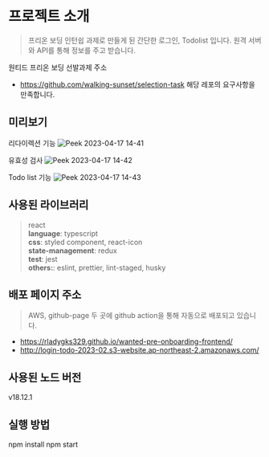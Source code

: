 # 프로젝트 소개

> 프리온 보딩 인턴쉽 과제로 만들게 된 간단한 로그인, Todolist 입니다.
> 원격 서버와 API를 통해 정보를 주고 받습니다.

원티드 프리온 보딩 선발과제 주소

- https://github.com/walking-sunset/selection-task
  해당 레포의 요구사항을 만족합니다.

## 미리보기

리다이렉션 기능
![Peek 2023-04-17 14-41](https://user-images.githubusercontent.com/64533351/232393841-650acf64-afae-470f-95e7-01cf7611d406.gif)

유효성 검사
![Peek 2023-04-17 14-42](https://user-images.githubusercontent.com/64533351/232393855-9b8e8aad-5f3b-4fae-88d4-a85171d774d0.gif)

Todo list 기능
![Peek 2023-04-17 14-43](https://user-images.githubusercontent.com/64533351/232393861-2ad31358-61bd-4fbe-af48-fe750e7e1c2c.gif)

## 사용된 라이브러리

> react<br><strong>language</strong>: typescript<br><strong>css</strong>: styled component, react-icon<br><strong>state-management</strong>: redux<br> <strong>test</strong>: jest<br><strong>others:</strong>: eslint, prettier, lint-staged, husky<br>

## 배포 페이지 주소

> AWS, github-page 두 곳에 github action을 통해 자동으로 배포되고 있습니다.

- https://rladygks329.github.io/wanted-pre-onboarding-frontend/
- http://login-todo-2023-02.s3-website.ap-northeast-2.amazonaws.com/

## 사용된 노드 버전

v18.12.1

## 실행 방법

npm install
npm start
